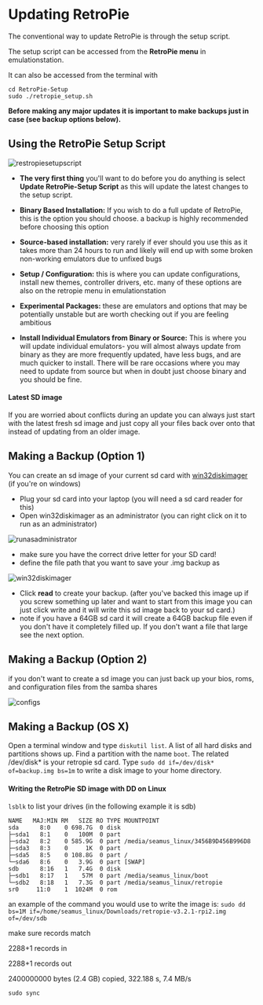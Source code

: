 # Updating RetroPie

The conventional way to update RetroPie is through the setup script. 

The setup script can be accessed from the **RetroPie menu** in emulationstation. 

It can also be accessed from the terminal with 
```
cd RetroPie-Setup
sudo ./retropie_setup.sh
```

**Before making any major updates it is important to make backups just in case (see backup options below).**

## Using the RetroPie Setup Script

![restropiesetupscript](https://cloud.githubusercontent.com/assets/10035308/10266202/c39fd7e0-6a10-11e5-80b1-74b642fe8441.png)

- **The very first thing** you'll want to do before you do anything is select **Update RetroPie-Setup Script** as this will update the latest changes to the setup script.

- **Binary Based Installation:** If you wish to do a full update of RetroPie, this is the option you should choose. a backup is highly recommended before choosing this option

- **Source-based installation:** very rarely if ever should you use this as it takes more than 24 hours to run and likely will end up with some broken non-working emulators due to unfixed bugs

- **Setup / Configuration:** this is where you can update configurations, install new themes, controller drivers, etc. many of these options are also on the retropie menu in emulationstation

- **Experimental Packages:** these are emulators and options that may be potentially unstable but are worth checking out if you are feeling ambitious

- **Install Individual Emulators from Binary or Source:** This is where you will update individual emulators- you will almost always update from binary as they are more frequently updated, have less bugs, and are much quicker to install. There will be rare occasions where you may need to update from source but when in doubt just choose binary and you should be fine. 

#### Latest SD image

If you are worried about conflicts during an update you can always just start with the latest fresh sd image and just copy all your files back over onto that instead of updating from an older image.

## Making a Backup (Option 1)

You can create an sd image of your current sd card with [win32diskimager](http://sourceforge.net/projects/win32diskimager/files/Archive/) (if you're on windows)

- Plug your sd card into your laptop (you will need a sd card reader for this)
- Open win32diskimager as an administrator (you can right click on it to run as an administrator)

![runasadministrator](https://cloud.githubusercontent.com/assets/10035308/10266141/babb3420-6a0c-11e5-9f20-c26297b9fbbf.png)

- make sure you have the correct drive letter for your SD card! 
- define the file path that you want to save your .img backup as

![win32diskimager](https://cloud.githubusercontent.com/assets/10035308/10266156/79baadf6-6a0d-11e5-9c98-62211328c68a.png)

- Click **read** to create your backup. (after you've backed this image up if you screw something up later and want to start from this image you can just click write and it will write this sd image back to your sd card.)
- note if you have a 64GB sd card it will create a 64GB backup file even if you don't have it completely filled up. If you don't want a file that large see the next option.   

## Making a Backup (Option 2)

if you don't want to create a sd image you can just back up your bios, roms, and configuration files from the samba shares

![configs](https://cloud.githubusercontent.com/assets/10035308/9141308/edee8b52-3cf4-11e5-8bf3-73f8c27f99fb.png)

## Making a Backup (OS X)

Open a terminal window and type `diskutil list`. A list of all hard disks and partitions shows up. Find a partition with the name `boot`. The related /dev/disk* is your retropie sd card. Type `sudo dd if=/dev/disk* of=backup.img bs=1m` to write a disk image to your home directory.

#### Writing the RetroPie SD image with DD on Linux

`lsblk` to list your drives (in the following example it is sdb)

```
NAME   MAJ:MIN RM   SIZE RO TYPE MOUNTPOINT
sda      8:0    0 698.7G  0 disk 
├─sda1   8:1    0   100M  0 part 
├─sda2   8:2    0 585.9G  0 part /media/seamus_linux/3456B9D456B996D8
├─sda3   8:3    0     1K  0 part 
├─sda5   8:5    0 108.8G  0 part /
└─sda6   8:6    0   3.9G  0 part [SWAP]
sdb      8:16   1   7.4G  0 disk 
├─sdb1   8:17   1    57M  0 part /media/seamus_linux/boot
└─sdb2   8:18   1   7.3G  0 part /media/seamus_linux/retropie
sr0     11:0    1  1024M  0 rom  
```
an example of the command you would use to write the image is: `sudo dd bs=1M if=/home/seamus_linux/Downloads/retropie-v3.2.1-rpi2.img of=/dev/sdb`

make sure records match

2288+1 records in

2288+1 records out

2400000000 bytes (2.4 GB) copied, 322.188 s, 7.4 MB/s

`sudo sync`


 